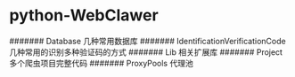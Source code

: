 # python-WebClawer
####### Database 几种常用数据库 
####### IdentificationVerificationCode  几种常用的识别多种验证码的方式
####### Lib 相关扩展库
####### Project	多个爬虫项目完整代码
####### ProxyPools 代理池
